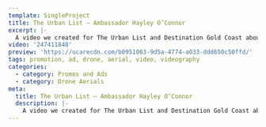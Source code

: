 ```yaml
---
template: SingleProject
title: The Urban List – Ambassador Hayley O’Connor
excerpt: |-
  A video we created for The Urban List and Destination Gold Coast about the super talented artist Hayley O’Connor. This video highlights a day in a life of Hayley O’Connor on the Gold Coast. Capturing Hayley’s morning walks in Burleigh Heads, finding inspiration from beautiful surf spots, local cafes and boutiques.
video: '247411848'
preview: 'https://ucarecdn.com/b0951063-9d5a-4774-a033-ddd650c50ffd/'
tags: promotion, ad, drone, aerial, video, videography
categories:
  - category: Promos and Ads
  - category: Drone Aerials
meta:
  title: The Urban List – Ambassador Hayley O’Connor
  description: |-
    A video we created for The Urban List and Destination Gold Coast about the super talented artist Hayley O’Connor. This video highlights a day in a life of Hayley O’Connor on the Gold Coast. Capturing Hayley’s morning walks in Burleigh Heads, finding inspiration from beautiful surf spots, local cafes and boutiques.
---
```

